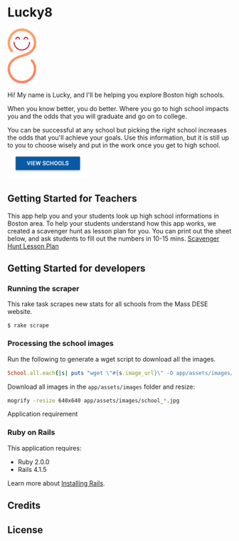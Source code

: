 Lucky8
================

![](app/assets/images/lucky_small.png)

Hi! My name is Lucky, and I'll be helping you explore Boston high schools.

When you know better, you do better. Where you go to high school impacts you and
the odds that you will graduate and go on to college.

You can be successful at any school but picking the right school increases the
odds that you'll achieve your goals. Use this information, but it is still up to
you to choose wisely and put in the work once you get to high school.

[![View Schools](app/assets/images/view_schools_button_readme.png)](http://lucky8.herokuapp.com/schools)

Getting Started for Teachers
-------------
This app help you and your students look up high school informations in Boston area.
To help your students understand how this app works, we created a scavenger hunt as lesson plan for you.
You can print out the sheet below, and ask students to fill out the numbers in 10-15 mins.
[Scavenger Hunt Lesson Plan](https://github.com/geoffreylitt/lucky8/raw/master/ScavengerHunt_HSGuideSite.docx)



Getting Started for developers
---------------
### Running the scraper

This rake task scrapes new stats for all schools from the Mass DESE website.
```
$ rake scrape
```
### Processing the school images
Run the following to generate a wget script to download all the images.
```ruby
School.all.each{|s| puts "wget \"#{s.image_url}\" -O app/assets/images/school_#{s.id}.jpg"};nil
```
Download all images in the `app/assets/images` folder and resize:

```bash
mogrify -resize 640x640 app/assets/images/school_*.jpg
```

Application requirement

### Ruby on Rails

This application requires:

- Ruby 2.0.0
- Rails 4.1.5

Learn more about [Installing Rails](http://railsapps.github.io/installing-rails.html).

Credits
-------

License
-------
